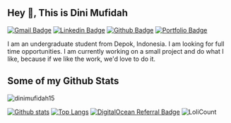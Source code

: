 ## Hey 👋, This is Dini Mufidah
[![Gmail Badge](https://img.shields.io/badge/-jundyfauzi789@gmail.com-c14438?style=flat&logo=Gmail&logoColor=white&link=mailto:arif190315@gmail.com)](mailto:jundyfauzi789@gmail.com) 
[![Linkedin Badge](https://img.shields.io/badge/instagram-dinimufidah15-blue?style=flat&logo=instagram&logoColor=blue&link=https://www.instagram.com/muh_jundy_r/)](https://www.instagram.com/muh_jundy_r/) [![Github Badge](https://img.shields.io/badge/-dinimufidah15-grey?style=flat&logo=github&logoColor=white&link=https://github.com/dinimufidah15/)](https://www.github.com/dinimufidah15/) [![Portfolio Badge](https://img.shields.io/badge/webssh-web-blue?style=flat&link=https://www.fusiontempest.my.id/)](https://www.technovpn.biz.id/) <p align='left'>I am an undergraduate student from Depok, Indonesia. I am looking for full time opportunities. I am currently working on a small project and do what I like, because if we like the work, we'd love to do it.</p>
## Some of my Github Stats
<p align=left> <img src=https://komarev.com/ghpvc/?username=dinimufidah15 alt=dinimufidah15 /> </p>

[![Github stats](https://github-readme-stats.vercel.app/api?username=dinimufidah15&show_icons=true&icon_color=FFFF00&theme=dark&title_color=FFFF00&include_all_commits=true)](https://github.com/dinimufidah15/github-readme-stats)
[![Top Langs](https://github-readme-stats.vercel.app/api/top-langs/?username=dinimufidah15&icon_color=FFFF00&theme=dark&title_color=FFFF00&layout=compact)](https://github.com/dinimufidah15/github-readme-stats)
[![DigitalOcean Referral Badge](https://web-platforms.sfo2.cdn.digitaloceanspaces.com/WWW/Badge%201.svg)](https://www.digitalocean.com/?refcode=ff86c75f92d4&utm_campaign=Referral_Invite&utm_medium=Referral_Program&utm_source=badge)
![LoliCount](https://count.getloli.com/get/@dinimufidah15?theme=rule34)
